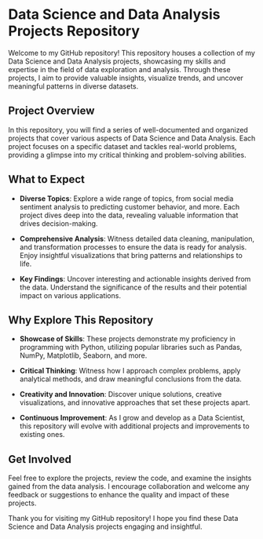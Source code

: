 # Data Science and Data Analysis Projects Repository

Welcome to my GitHub repository! This repository houses a collection of my Data Science and Data Analysis projects, showcasing my skills and expertise in the field of data exploration and analysis. Through these projects, I aim to provide valuable insights, visualize trends, and uncover meaningful patterns in diverse datasets.

## Project Overview

In this repository, you will find a series of well-documented and organized projects that cover various aspects of Data Science and Data Analysis. Each project focuses on a specific dataset and tackles real-world problems, providing a glimpse into my critical thinking and problem-solving abilities.

## What to Expect

- **Diverse Topics**: Explore a wide range of topics, from social media sentiment analysis to predicting customer behavior, and more. Each project dives deep into the data, revealing valuable information that drives decision-making.

- **Comprehensive Analysis**: Witness detailed data cleaning, manipulation, and transformation processes to ensure the data is ready for analysis. Enjoy insightful visualizations that bring patterns and relationships to life.

- **Key Findings**: Uncover interesting and actionable insights derived from the data. Understand the significance of the results and their potential impact on various applications.

## Why Explore This Repository

- **Showcase of Skills**: These projects demonstrate my proficiency in programming with Python, utilizing popular libraries such as Pandas, NumPy, Matplotlib, Seaborn, and more.

- **Critical Thinking**: Witness how I approach complex problems, apply analytical methods, and draw meaningful conclusions from the data.

- **Creativity and Innovation**: Discover unique solutions, creative visualizations, and innovative approaches that set these projects apart.

- **Continuous Improvement**: As I grow and develop as a Data Scientist, this repository will evolve with additional projects and improvements to existing ones.

## Get Involved

Feel free to explore the projects, review the code, and examine the insights gained from the data analysis. I encourage collaboration and welcome any feedback or suggestions to enhance the quality and impact of these projects.

Thank you for visiting my GitHub repository! I hope you find these Data Science and Data Analysis projects engaging and insightful.
